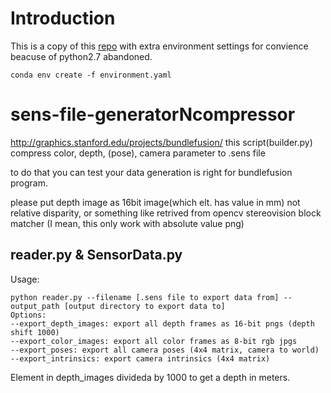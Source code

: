 # Introduction
This is a copy of this [repo](https://github.com/ScanNet/ScanNet/tree/master/SensReader/python) with
extra environment settings for convience beacuse of python2.7 abandoned.

```
conda env create -f environment.yaml
```


# sens-file-generatorNcompressor

http://graphics.stanford.edu/projects/bundlefusion/
this script(builder.py) compress color, depth, (pose), camera parameter to .sens file

to do that you can test your data generation is right for bundlefusion program.

please put depth image as 16bit image(which elt. has value in mm)
not relative disparity, or something like retrived from opencv stereovision block matcher
(I mean, this only work with absolute value png)

## reader.py & SensorData.py
Usage:
```
python reader.py --filename [.sens file to export data from] --output_path [output directory to export data to]
Options:
--export_depth_images: export all depth frames as 16-bit pngs (depth shift 1000) 
--export_color_images: export all color frames as 8-bit rgb jpgs
--export_poses: export all camera poses (4x4 matrix, camera to world)
--export_intrinsics: export camera intrinsics (4x4 matrix)
```
Element in depth_images divideda by 1000 to get a depth in meters.
